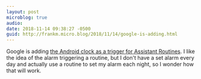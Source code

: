 ```yaml
---
layout: post
microblog: true
audio: 
date: 2018-11-14 09:38:27 -0500
guid: http://frankm.micro.blog/2018/11/14/google-is-adding.html
---
```

Google is adding [the Android clock as a trigger for Assistant Routines](https://9to5google.com/2018/11/14/google-clock-assistant-routines/). I like the idea of the alarm triggering a routine, but I don't have a set alarm every day and actually use a routine to set my alarm each night, so I wonder how that will work. 
